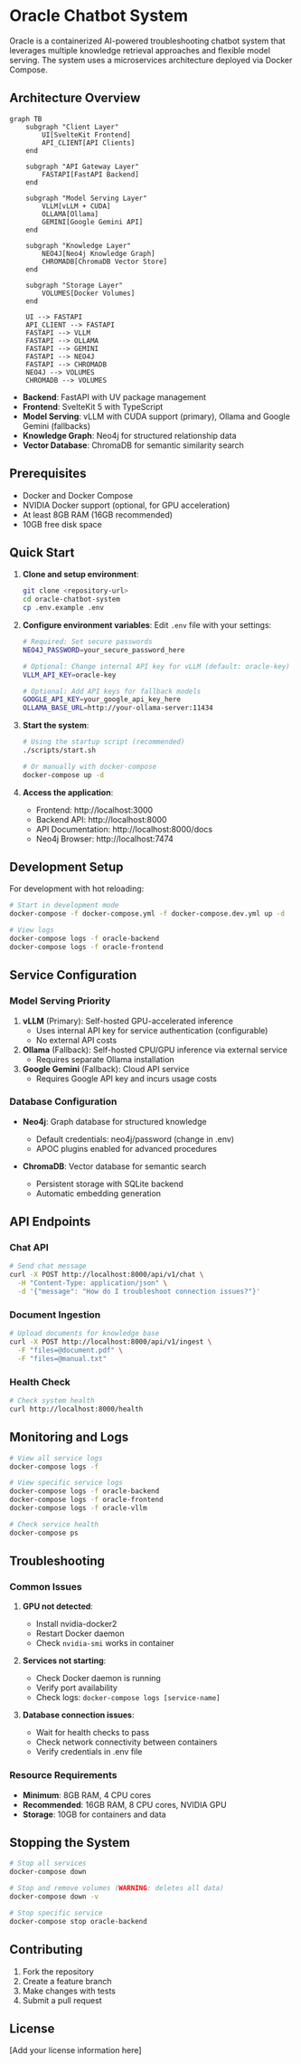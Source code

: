 # Oracle Chatbot System

Oracle is a containerized AI-powered troubleshooting chatbot system that leverages multiple knowledge retrieval approaches and flexible model serving. The system uses a microservices architecture deployed via Docker Compose.

## Architecture Overview
```mermaid
graph TB
    subgraph "Client Layer"
        UI[SvelteKit Frontend]
        API_CLIENT[API Clients]
    end
    
    subgraph "API Gateway Layer"
        FASTAPI[FastAPI Backend]
    end
    
    subgraph "Model Serving Layer"
        VLLM[vLLM + CUDA]
        OLLAMA[Ollama]
        GEMINI[Google Gemini API]
    end
    
    subgraph "Knowledge Layer"
        NEO4J[Neo4j Knowledge Graph]
        CHROMADB[ChromaDB Vector Store]
    end
    
    subgraph "Storage Layer"
        VOLUMES[Docker Volumes]
    end
    
    UI --> FASTAPI
    API_CLIENT --> FASTAPI
    FASTAPI --> VLLM
    FASTAPI --> OLLAMA
    FASTAPI --> GEMINI
    FASTAPI --> NEO4J
    FASTAPI --> CHROMADB
    NEO4J --> VOLUMES
    CHROMADB --> VOLUMES
```

- **Backend**: FastAPI with UV package management
- **Frontend**: SvelteKit 5 with TypeScript
- **Model Serving**: vLLM with CUDA support (primary), Ollama and Google Gemini (fallbacks)
- **Knowledge Graph**: Neo4j for structured relationship data
- **Vector Database**: ChromaDB for semantic similarity search

## Prerequisites

- Docker and Docker Compose
- NVIDIA Docker support (optional, for GPU acceleration)
- At least 8GB RAM (16GB recommended)
- 10GB free disk space

## Quick Start

1. **Clone and setup environment**:
   ```bash
   git clone <repository-url>
   cd oracle-chatbot-system
   cp .env.example .env
   ```

2. **Configure environment variables**:
   Edit `.env` file with your settings:
   ```bash
   # Required: Set secure passwords
   NEO4J_PASSWORD=your_secure_password_here
   
   # Optional: Change internal API key for vLLM (default: oracle-key)
   VLLM_API_KEY=oracle-key
   
   # Optional: Add API keys for fallback models
   GOOGLE_API_KEY=your_google_api_key_here
   OLLAMA_BASE_URL=http://your-ollama-server:11434
   ```

3. **Start the system**:
   ```bash
   # Using the startup script (recommended)
   ./scripts/start.sh
   
   # Or manually with docker-compose
   docker-compose up -d
   ```

4. **Access the application**:
   - Frontend: http://localhost:3000
   - Backend API: http://localhost:8000
   - API Documentation: http://localhost:8000/docs
   - Neo4j Browser: http://localhost:7474

## Development Setup

For development with hot reloading:

```bash
# Start in development mode
docker-compose -f docker-compose.yml -f docker-compose.dev.yml up -d

# View logs
docker-compose logs -f oracle-backend
docker-compose logs -f oracle-frontend
```

## Service Configuration

### Model Serving Priority

1. **vLLM** (Primary): Self-hosted GPU-accelerated inference
   - Uses internal API key for service authentication (configurable)
   - No external API costs
2. **Ollama** (Fallback): Self-hosted CPU/GPU inference via external service
   - Requires separate Ollama installation
3. **Google Gemini** (Fallback): Cloud API service
   - Requires Google API key and incurs usage costs

### Database Configuration

- **Neo4j**: Graph database for structured knowledge
  - Default credentials: neo4j/password (change in .env)
  - APOC plugins enabled for advanced procedures
  
- **ChromaDB**: Vector database for semantic search
  - Persistent storage with SQLite backend
  - Automatic embedding generation

## API Endpoints

### Chat API
```bash
# Send chat message
curl -X POST http://localhost:8000/api/v1/chat \
  -H "Content-Type: application/json" \
  -d '{"message": "How do I troubleshoot connection issues?"}'
```

### Document Ingestion
```bash
# Upload documents for knowledge base
curl -X POST http://localhost:8000/api/v1/ingest \
  -F "files=@document.pdf" \
  -F "files=@manual.txt"
```

### Health Check
```bash
# Check system health
curl http://localhost:8000/health
```

## Monitoring and Logs

```bash
# View all service logs
docker-compose logs -f

# View specific service logs
docker-compose logs -f oracle-backend
docker-compose logs -f oracle-frontend
docker-compose logs -f oracle-vllm

# Check service health
docker-compose ps
```

## Troubleshooting

### Common Issues

1. **GPU not detected**:
   - Install nvidia-docker2
   - Restart Docker daemon
   - Check `nvidia-smi` works in container

2. **Services not starting**:
   - Check Docker daemon is running
   - Verify port availability
   - Check logs: `docker-compose logs [service-name]`

3. **Database connection issues**:
   - Wait for health checks to pass
   - Check network connectivity between containers
   - Verify credentials in .env file

### Resource Requirements

- **Minimum**: 8GB RAM, 4 CPU cores
- **Recommended**: 16GB RAM, 8 CPU cores, NVIDIA GPU
- **Storage**: 10GB for containers and data

## Stopping the System

```bash
# Stop all services
docker-compose down

# Stop and remove volumes (WARNING: deletes all data)
docker-compose down -v

# Stop specific service
docker-compose stop oracle-backend
```

## Contributing

1. Fork the repository
2. Create a feature branch
3. Make changes with tests
4. Submit a pull request

## License

[Add your license information here]